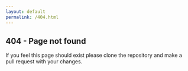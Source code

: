 ```yaml
---
layout: default
permalink: /404.html
---
```

## 404 - Page not found
If you feel this page should exist please clone the repository and make a pull request with your changes.

<!-- redirect to page creator if not exists -->
<script type="text/javascript">
/* DISABLE THIS STUFF
    var filename = window.location.pathname.split('/').pop();
    if (!filename.endsWith(".md"))
        filename+=".md";

    var url = '{{ site.github.repository_url }}/new/{{site.git_branch}}?filename={{ site.wiki_folder | default: 'wiki' }}/'+filename;
    window.location=url;
*/
</script>
